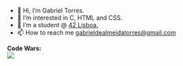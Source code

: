 - 👋 Hi, I’m Gabriel Torres.
- 👀 I’m interested in C, HTML and CSS.
- 🌱 I’m a student @ <a href="https://www.42lisboa.com" target="_blank">42 Lisboa.</a>
- 📫 How to reach me gabrieldealmeidatorres@gmail.com

<b>Code Wars:</b> <br>
<img src="https://github-readme-codewars-stats.herokuapp.com/api/?username=gade-alm&card&colormode=dark_mode"> </a>


<!---
code-wars: 
gade-alm/gade-alm is a ✨ special ✨ repository because its `README.md` (this file) appears on your GitHub profile.
You can click the Preview link to take a look at your changes.
--->

